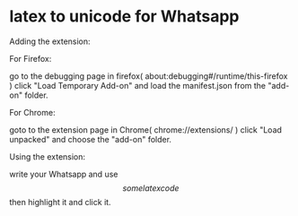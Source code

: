 # latex to unicode for Whatsapp

Adding the extension:

For Firefox:

go to the debugging page in firefox( about:debugging#/runtime/this-firefox )
click "Load Temporary Add-on" and load the manifest.json from the "add-on" folder.


For Chrome:

goto to the extension page in Chrome( chrome://extensions/ )
click "Load unpacked" and choose the "add-on" folder.

Using the extension:

write your Whatsapp and use $$some latex code$$ then highlight it and click it.
